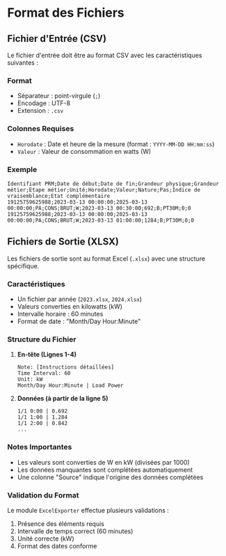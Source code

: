 # Format des Fichiers

## Fichier d'Entrée (CSV)

Le fichier d'entrée doit être au format CSV avec les caractéristiques suivantes :

### Format
- Séparateur : point-virgule (`;`)
- Encodage : UTF-8
- Extension : `.csv`

### Colonnes Requises
- `Horodate` : Date et heure de la mesure (format : `YYYY-MM-DD HH:mm:ss`)
- `Valeur` : Valeur de consommation en watts (W)

### Exemple
```csv
Identifiant PRM;Date de début;Date de fin;Grandeur physique;Grandeur métier;Etape métier;Unité;Horodate;Valeur;Nature;Pas;Indice de vraisemblance;Etat complémentaire
19125759625988;2023-03-13 00:00:00;2025-03-13 00:00:00;PA;CONS;BRUT;W;2023-03-13 00:30:00;692;B;PT30M;0;0
19125759625988;2023-03-13 00:00:00;2025-03-13 00:00:00;PA;CONS;BRUT;W;2023-03-13 01:00:00;1284;B;PT30M;0;0
```

## Fichiers de Sortie (XLSX)

Les fichiers de sortie sont au format Excel (`.xlsx`) avec une structure spécifique.

### Caractéristiques
- Un fichier par année (`2023.xlsx`, `2024.xlsx`)
- Valeurs converties en kilowatts (kW)
- Intervalle horaire : 60 minutes
- Format de date : "Month/Day Hour:Minute"

### Structure du Fichier

1. **En-tête (Lignes 1-4)**
   ```
   Note: [Instructions détaillées]
   Time Interval: 60
   Unit: kW
   Month/Day Hour:Minute | Load Power
   ```

2. **Données (à partir de la ligne 5)**
   ```
   1/1 0:00 | 0.692
   1/1 1:00 | 1.284
   1/1 2:00 | 0.842
   ...
   ```

### Notes Importantes
- Les valeurs sont converties de W en kW (divisées par 1000)
- Les données manquantes sont complétées automatiquement
- Une colonne "Source" indique l'origine des données complétées

### Validation du Format
Le module `ExcelExporter` effectue plusieurs validations :
1. Présence des éléments requis
2. Intervalle de temps correct (60 minutes)
3. Unité correcte (kW)
4. Format des dates conforme
